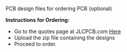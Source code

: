 PCB design files for ordering PCB (optional)

**Instructions for Ordering:** <br>
* Go to the quotes page at JLCPCB.com [Here](https://jlcpcb.com/quote#/) <br>
* Upload the zip file containing the designs <br>
* Proceed to order. <br>
